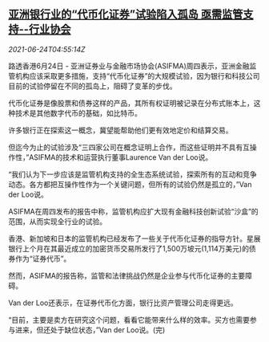 <!--1624510862000-->
[亚洲银行业的“代币化证券”试验陷入孤岛 亟需监管支持--行业协会](https://cn.reuters.com/article/asifma-tokenisedsecuritiessilos-0624-idCNKCS2E00FN)
------

<div><i>2021-06-24T04:55:14Z</i></div><p>路透香港6月24日 - 亚洲证券业与金融市场协会(ASIFMA)周四表示，亚洲金融监管机构应该采取更多措施，支持“代币化证券”的大规模试验，因为银行和科技公司目前的试验停留在不同的孤岛上，阻碍了变革的步伐。</p><p>代币化证券是像股票和债券这样的产品，其所有权证明被记录在分布式账本上，这种技术是其他数字代币的基础，如比特币。</p><p>许多银行正在探索这一概念，冀望能帮助他们更有效地定价和结算交易。</p><p>但迄今为止的试验涉及“三四家公司在概念证明上合作，而这些证明并不具有互操作性，”ASIFMA的技术和运营执行董事Laurence Van der Loo说。</p><p>“我们认为下一步应该是监管机构支持的全生态系统试验，探索所有的互动和竞争动态。各方都把互操作性作为一个关键问题，但所有的试验仍然是孤立的，”Van der Loo说。</p><p>ASIFMA在周四发布的报告中称，监管机构应扩大现有金融科技创新试验“沙盒”的范围，从而实现全行业的试验。</p><p>香港、新加坡和日本的监管机构已经发布了一些关于代币化证券的指导方针。星展银行上个月在其最近成立的加密货币交易所发行了1,500万坡元(1,114万美元)的债券作为“证券代币”。</p><p>然而，ASIFMA的报告称，监管和法律挑战仍然是企业参与代币化证券的主要障碍。</p><p>Van der Loo还表示，在证券代币化方面，银行比资产管理公司走得更远。</p><p>“目前，主要是卖方在研究这个问题，看看它能带来什么样的效率。买方也需要参与进来，但还处于缺位状态，”Van der Loo说。(完)</p>
